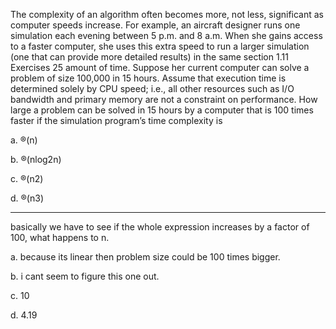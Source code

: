 The complexity of an algorithm often becomes more, not less, significant
as computer speeds increase. For example, an aircraft designer runs one
simulation each evening between 5 p.m. and 8 a.m. When she gains
access to a faster computer, she uses this extra speed to run a larger
simulation (one that can provide more detailed results) in the same
section 1.11 Exercises 25
amount of time. Suppose her current computer can solve a problem of
size 100,000 in 15 hours. Assume that execution time is determined
solely by CPU speed; i.e., all other resources such as I/O bandwidth and
primary memory are not a constraint on performance. How large a
problem can be solved in 15 hours by a computer that is 100 times faster
if the simulation program’s time complexity is

a. ®(n)

b. ®(nlog2n)

c. ®(n2)

d. ®(n3)

---

basically we have to see if the whole expression increases by a factor of 100, what happens to n.

a. because its linear then problem size could be 100 times bigger.

b. i cant seem to figure this one out.

c. 10

d. 4.19